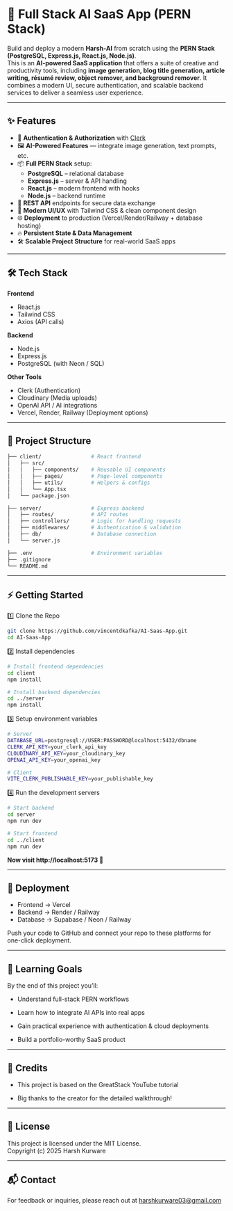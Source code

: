 # 🚀 Full Stack AI SaaS App (PERN Stack)

Build and deploy a modern **Harsh-AI** from scratch using the **PERN Stack (PostgreSQL, Express.js, React.js, Node.js)**.  
This is an **AI-powered SaaS application** that offers a suite of creative and productivity tools, including **image generation, blog title generation, article writing, résumé review, object remover, and background remover**. It combines a modern UI, secure authentication, and scalable backend services to deliver a seamless user experience.  


---

## ✨ Features

- 🔑 **Authentication & Authorization** with [Clerk](https://clerk.com)  
- 🖼 **AI-Powered Features** — integrate image generation, text prompts, etc.  
- 📦 **Full PERN Stack** setup:  
  - **PostgreSQL** – relational database  
  - **Express.js** – server & API handling  
  - **React.js** – modern frontend with hooks  
  - **Node.js** – backend runtime  
- 📡 **REST API** endpoints for secure data exchange  
- 🎨 **Modern UI/UX** with Tailwind CSS & clean component design  
- 🌐 **Deployment** to production (Vercel/Render/Railway + database hosting)  
- 🔥 **Persistent State & Data Management**  
- 🛠 **Scalable Project Structure** for real-world SaaS apps

---

## 🛠️ Tech Stack

**Frontend**
- React.js  
- Tailwind CSS  
- Axios (API calls)  

**Backend**
- Node.js  
- Express.js  
- PostgreSQL (with Neon / SQL)  

**Other Tools**
- Clerk (Authentication)  
- Cloudinary (Media uploads)  
- OpenAI API / AI integrations  
- Vercel, Render, Railway (Deployment options)  

---

## 📂 Project Structure

```bash
├── client/                # React frontend
│   ├── src/
│   │   ├── components/    # Reusable UI components
│   │   ├── pages/         # Page-level components
│   │   ├── utils/         # Helpers & configs
│   │   └── App.tsx
│   └── package.json

├── server/                # Express backend
│   ├── routes/            # API routes
│   ├── controllers/       # Logic for handling requests
│   ├── middlewares/       # Authentication & validation
│   ├── db/                # Database connection
│   └── server.js

├── .env                   # Environment variables
├── .gitignore
└── README.md
```

---


## ⚡ Getting Started

1️⃣ Clone the Repo
```bash
git clone https://github.com/vincentdkafka/AI-Saas-App.git
cd AI-Saas-App
```


2️⃣ Install dependencies
```bash
# Install frontend dependencies
cd client
npm install

# Install backend dependencies
cd ../server
npm install

```

3️⃣ Setup environment variables

```bash
# Server
DATABASE_URL=postgresql://USER:PASSWORD@localhost:5432/dbname
CLERK_API_KEY=your_clerk_api_key
CLOUDINARY_API_KEY=your_cloudinary_key
OPENAI_API_KEY=your_openai_key

# Client
VITE_CLERK_PUBLISHABLE_KEY=your_publishable_key

```

4️⃣ Run the development servers

```bash
# Start backend
cd server
npm run dev

# Start frontend
cd ../client
npm run dev

```
**Now visit http://localhost:5173 🎉**

---

## 🚀 Deployment

- Frontend → Vercel
- Backend → Render
 / Railway
- Database → Supabase
 / Neon
 / Railway

Push your code to GitHub and connect your repo to these platforms for one-click deployment.

---


## 🧠 Learning Goals

By the end of this project you’ll:

- Understand full-stack PERN workflows

- Learn how to integrate AI APIs into real apps

- Gain practical experience with authentication & cloud deployments

- Build a portfolio-worthy SaaS product


---

## 🙌 Credits

- This project is based on the GreatStack YouTube tutorial

- Big thanks to the creator for the detailed walkthrough!


---


## 📜 License

This project is licensed under the MIT License.  
Copyright (c) 2025 Harsh Kurware 

---
## 📬 Contact
For feedback or inquiries, please reach out at harshkurware03@gmail.com



